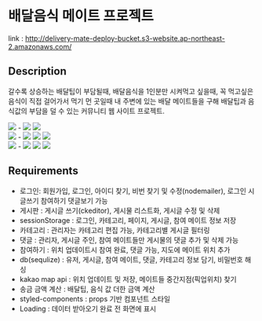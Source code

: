 # 배달음식 메이트 프로젝트
link : http://delivery-mate-deploy-bucket.s3-website.ap-northeast-2.amazonaws.com/
## Description
갈수록 상승하는 배달팁이 부담될때, 배달음식을 1인분만 시켜먹고 싶을때, 꼭 먹고싶은 음식이 직접 걸어가서 먹기 먼 곳일때
내 주변에 있는 배달 메이트들을 구해 배달팁과 음식값의 부담을 덜 수 있는 커뮤니티 웹 사이트 프로젝트.
<div style="disply: flex;">
  <img src="https://img.shields.io/badge/client-000000?style=flat-square&logo=client&logoColor=white"/> -
  <img src="https://img.shields.io/badge/React-61DAFB?style=flat-square&logo=React&logoColor=white"/> 
  <img src="https://img.shields.io/badge/styled-components-DB7093?style=flat-square&logo=styled-components&logoColor=white"/>
</div>
<div style="disply: flex;">
  <img src="https://img.shields.io/badge/server-000000?style=flat-square&logo=server&logoColor=white"/> -
  <img src="https://img.shields.io/badge/Node.js-339933?style=flat-square&logo=Node.js&logoColor=white"/> 
  <img src="https://img.shields.io/badge/Express-000000?style=flat-square&logo=Express&logoColor=white"/>
  <img src="https://img.shields.io/badge/MySQL-4479A1?style=flat-square&logo=MySQL&logoColor=white"/> 
</div>
<div style="disply: flex;">
  <img src="https://img.shields.io/badge/deploy-000000?style=flat-square&logo=deploy&logoColor=white"/> -
  <img src="https://img.shields.io/badge/Amazon S3-569A31?style=flat-square&logo=Amazon S3&logoColor=white"/>
  <img src="https://img.shields.io/badge/Amazon RDS-527FFF?style=flat-square&logo=Amazon RDS&logoColor=white"/>
  <img src="https://img.shields.io/badge/Heroku-430098?style=flat-square&logo=Heroku&logoColor=white"/>
</div>

## Requirements
* 로그인: 회원가입, 로그인, 아이디 찾기, 비번 찾기 및 수정(nodemailer), 로그인 시 글쓰기  참여하기 댓글보기 가능
* 게시판 : 게시글 쓰기(ckeditor), 게시물 리스트화, 게시글 수정 및 삭제
* sessionStorage : 로그인, 카테고리, 페이지, 게시글, 참여 메이트 정보 저장
* 카테고리 : 관리자는 카테고리 편집 가능, 카테고리별 게시글 필터링
* 댓글 : 관리자, 게시글 주인, 참여 메이트들만 게시물의 댓글 추가 및 삭제 가능
* 참여하기 : 위치 업데이트시 참여 완료, 댓글 가능, 지도에 메이트 위치 추가
* db(sequlize) : 유저, 게시글, 참여 메이트, 댓글, 카테고리 정보 담기, 비밀번호 해싱
* kakao map api : 위치 업데이트 및 저장, 메이트들 중간지점(픽업위치) 찾기
* 송금 금액 계산 : 배달팁, 음식 값 더한 금액 계산
* styled-components : props 기반 컴포넌트 스타일
* Loading : 데이터 받아오기 완료 전 화면에 표시
